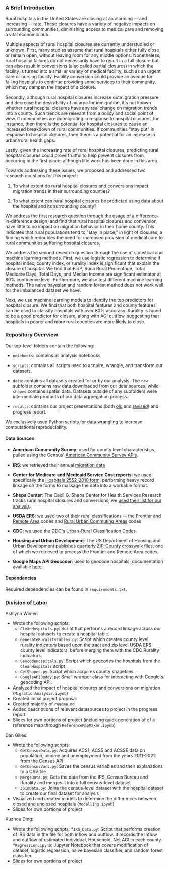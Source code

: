 ### A Brief Introduction

Rural hospitals in the United States are closing at an alarming -- and increasing -- rate. These closures have a variety of negative impacts on surrounding communities, diminishing access to medical care and removing a vital economic hub. 

Multiple aspects of rural hospital closures are currently understudied or unknown. First, many studies assume that rural hospitals either fully close or remain open, without leaving room for any middle options. Nonetheless, rural hospital failures do not necessarily have to result in a full closure but can also result in conversions (also called partial closures) in which the facility is turned into a smaller variety of medical facility, such as an urgent care or nursing facility. Facility conversion could provide an avenue for failing hospitals to continue providing some services to their community, which may dampen the impact of a closure. 

Secondly, although rural hospital closures increase outmigration pressure and decrease the desirability of an area for inmigration, it's not known whether rural hospital closures have any real change on migration trends into a county. Such trends are relevant from a policy and social point of view. If communities are outmigrating in response to hospital closures, for instance, then there is the potential for hospital closures to cause an increased breakdown of rural communities. If communities "stay put" in response to hospital closures, then there is a potential for an increase in urban/rural health gaps. 

Lastly, given the increasing rate of rural hospital closures, predicting rural hospital closures could prove fruitful to help prevent closures from occurring in the first place, although litle work has been done in this area.

Towards addressing these issues, we proposed and addressed two research questions for this project:

1. To what extent do rural hospital closures and conversions impact migration trends in their surrounding counties?

2. To what extent can rural hospital closures be predicted using data about the hospital and its surrounding county?

We address the first research question through the usage of a difference-in-difference design, and find that rural hospital closures and conversion have little to no impact on migration behavior in their home county. This indicates that rural populations tend to "stay in place," in light of closures, a finding which redoubles the need for increased provision of medical care to rural communities suffering hospital closures.

We address the second research question through the use of statistical and machine learning methods. First, we use logistic regression to determine if hospital index, county index, or rurality index is significant that explain the closure of hospital. We find that  FarP, Ruca Rural Percentage, Total Medicare Days, Total Days, and Median Income are significant estimator at 80% confidence level. Furthermore, we also test different machine learning methods. The naive bayesian and random forest method does not work well for the imbalanced dataset we have.

Next, we use machine learning models to identify the top predictors for hospital closure. We find that both hospital features and county features can be used to classify hospitals with over 80% accuracy. Rurality is found to be a good predictor for closure, along with AGI outflow, suggesting that hospitals in poorer and more rural counties are more likely to close.

### Repository Overview

Our top-level folders contain the following:

* `notebooks`: contains all analysis notebooks

* `scripts`: contains all scripts used to acquire, wrangle, and transform our datasets.

* `data`: contains all datasets created for or by our analysis. The `raw` subfolder contains raw data downloaded from our data sources, while `shapes` contains spatial data. Datasets outside of any subfolders were intermediate products of our data aggregation process.

* `results`: contains our project presentations (both [old](https://github.com/macs30122-winter24/final-project-the-procrastinators/blob/main/results/The%20Procrastinator's%20Final%20Procrastination.pdf) and [revised]()) and progress report.

We exclusively used Python scripts for data wrangling to increase computational reproducibility.

#### Data Sources

* **American Community Survey**: used for county level characteristics, pulled using the Census' [American Community Survey APIs](https://www.census.gov/programs-surveys/acs/data/data-via-api.html).

* **IRS**: we retrieved their annual [migration data](https://www.irs.gov/statistics/soi-tax-stats-migration-data) 

* **Center for Medicare and Medicaid Service Cost reports**: we used specifically the [Hospitals 2552-2010 form](https://www.cms.gov/data-research/statistics-trends-and-reports/cost-reports/hospital-2552-2010-form), performing heavy record linkage on the forms to massage the data into a workable format. 

* **Sheps Center**: The Cecil G. Sheps Center for Health Services Research tracks rural hospital closures and conversions; we [used their list for our analysis](https://www.shepscenter.unc.edu/programs-projects/rural-health/rural-hospital-closures/).

* **USDA ERS**: we used two of their rural classifications -- the [Frontier and Remote Area](https://www.ers.usda.gov/data-products/frontier-and-remote-area-codes/) codes and [Rural Urban Commuting Areas](https://www.ers.usda.gov/data-products/rural-urban-commuting-area-codes/) codes

* **CDC**: we used the [CDC's Urban-Rural Classification Codes](https://www.cdc.gov/nchs/data_access/urban_rural.htm)

* **Housing and Urban Development**: The US Department of Housing and Urban Development publishes quarterly [ZIP-County crosswalk files](https://www.huduser.gov/portal/datasets/usps_crosswalk.html), one of which we retrieved to process the Frontier and Remote Area codes.

* **Google Maps API Geocoder**: used to geocode hospitals; documentation available [here](https://developers.google.com/maps/documentation).

#### Dependencies

Required dependencies can be found in `requirements.txt`.

### Division of Labor

Ashlynn Wimer:
* Wrote the following scripts:
  * `CleanHospitals.py`: Script that performs a record linkage across our hospital datasets to create a hospital table.
  * `GenerateRuralityTables.py`: Script which creates county level rurality indicators based upon the tract and zip level USDA ERS county level indicators, before merging them with the CDC Rurality indicators.
  * `GeocodeHospitals.py`: Script which geocodes the hospitals from the `CleanHospitals` script
  * `GetShapes.py`: Script which acquires county shapefiles.
  * `GoogleAPIBuddy.py`: Small wrapper class for interacting with Google's geocoding API.
* Analyzed the impact of hospital closures and conversions on migration (`MigrationAnalysis.ipynb`)
* Created initial project proposal
* Created majority of `readme.md`
* Added descriptions of relevant datasources to project in the progress report.
* Slides for own portions of project (including quick generation of of a reference map through `ReferenceMapMaker.ipynb`)

Dan Gilles:
* Wrote the following scripts:
  * `GetCensusData.py`: Acquires ACS1, ACS5 and ACSSE data on population, income and unemployment from the years 2011-2022 from the Census API
  * `GetCensusVars.py`: Saves the census variables and their explanations to a CSV file
  * `MergeData.py`: Gets the data from the IRS, Census Bureau and Rurality and merges it into a full census-level dataset
  * `JoinData.py`: Joins the census-level dataset with the hospital dataset to create our final dataset for analysis
* Visualized and created models to determine the differences between closed and unclosed hospitals (`Modelling.ipynb`)
* Slides for own portions of project 

Xuzhou Ding:
* Wrote the following scripts:
  *`IRS_Data.py`: Script that performs creation of IRS data in the file for both inflow and outflow. It records the Inflow and outflow of estimated Individual, Household, Net AGI in each county.
  *`Regression.ipynb`: Jupyter Notebook that covers modification of dataset, logistic regression, naive bayesian classifier, and random forest classifier.
* Slides for own portions of project 
